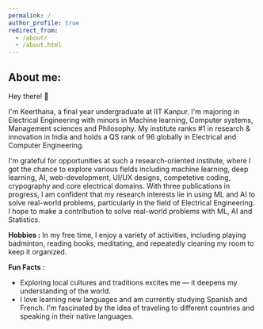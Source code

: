 ```yaml
---
permalink: /
author_profile: true
redirect_from: 
  - /about/
  - /about.html
---
```

## About me:
Hey there! 👋

I'm Keerthana, a final year undergraduate at IIT Kanpur. I'm majoring in Electrical Engineering with minors in Machine learning, Computer systems, Management sciences and Philosophy. My institute ranks #1 in research & innovation in India and holds a QS rank of 96 globally in Electrical and Computer Engineering.

I'm grateful for opportunities at such a research-oriented institute, where I got the chance to explore various fields including machine learning, deep learning, AI, web-development, UI/UX designs, competetive coding, crypography and core electrical domains. With three publications in progress, I am confident that my research interests lie in using ML and AI to solve real-world problems, particularly in the field of Electrical Engineering. I hope to make a contribution to solve real-world problems with ML, AI and Statistics.  

**Hobbies :** 
In my free time, I enjoy a variety of activities, including playing badminton, reading books, meditating, and repeatedly cleaning my room to keep it organized.

**Fun Facts :** 
- Exploring local cultures and traditions excites me — it deepens my understanding of the world.
- I love learning new languages and am currently studying Spanish and French. I'm fascinated by the idea of traveling to different countries and speaking in their native languages.
